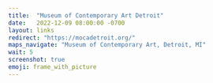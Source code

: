 ```yaml
---
title:  "Museum of Contemporary Art Detroit"
date:   2022-12-09 08:00:00 -0700
layout: links
redirect: "https://mocadetroit.org/"
maps_navigate: "Museum of Contemporary Art, Detroit, MI"
wait: 5
screenshot: true
emoji: frame_with_picture
---
```



